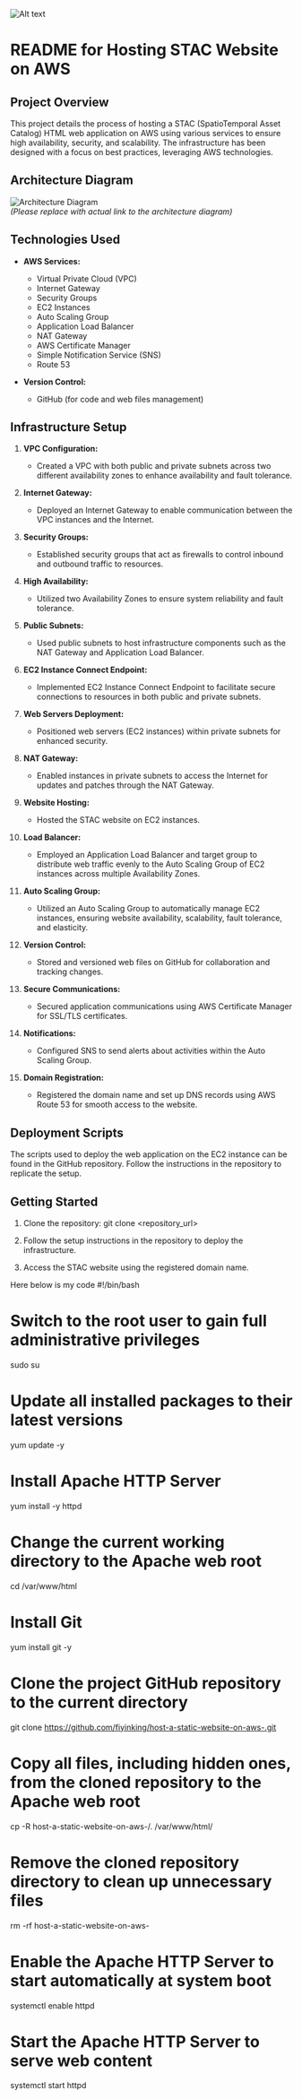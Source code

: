 ![Alt text](/Host-a-static-website-on-AWS.png)


# README for Hosting STAC Website on AWS

## Project Overview

This project details the process of hosting a STAC (SpatioTemporal Asset Catalog) HTML web application on AWS using various services to ensure high availability, security, and scalability. The infrastructure has been designed with a focus on best practices, leveraging AWS technologies.

## Architecture Diagram

![Architecture Diagram](link_to_your_architecture_diagram)  
*(Please replace with actual link to the architecture diagram)*

## Technologies Used

- **AWS Services:**
  - Virtual Private Cloud (VPC)
  - Internet Gateway
  - Security Groups
  - EC2 Instances
  - Auto Scaling Group
  - Application Load Balancer
  - NAT Gateway
  - AWS Certificate Manager
  - Simple Notification Service (SNS)
  - Route 53

- **Version Control:**
  - GitHub (for code and web files management)

## Infrastructure Setup

1. **VPC Configuration:**
   - Created a VPC with both public and private subnets across two different availability zones to enhance availability and fault tolerance.

2. **Internet Gateway:**
   - Deployed an Internet Gateway to enable communication between the VPC instances and the Internet.

3. **Security Groups:**
   - Established security groups that act as firewalls to control inbound and outbound traffic to resources.

4. **High Availability:**
   - Utilized two Availability Zones to ensure system reliability and fault tolerance.

5. **Public Subnets:**
   - Used public subnets to host infrastructure components such as the NAT Gateway and Application Load Balancer.

6. **EC2 Instance Connect Endpoint:**
   - Implemented EC2 Instance Connect Endpoint to facilitate secure connections to resources in both public and private subnets.

7. **Web Servers Deployment:**
   - Positioned web servers (EC2 instances) within private subnets for enhanced security.

8. **NAT Gateway:**
   - Enabled instances in private subnets to access the Internet for updates and patches through the NAT Gateway.

9. **Website Hosting:**
   - Hosted the STAC website on EC2 instances.

10. **Load Balancer:**
    - Employed an Application Load Balancer and target group to distribute web traffic evenly to the Auto Scaling Group of EC2 instances across multiple Availability Zones.

11. **Auto Scaling Group:**
    - Utilized an Auto Scaling Group to automatically manage EC2 instances, ensuring website availability, scalability, fault tolerance, and elasticity.

12. **Version Control:**
    - Stored and versioned web files on GitHub for collaboration and tracking changes.

13. **Secure Communications:**
    - Secured application communications using AWS Certificate Manager for SSL/TLS certificates.

14. **Notifications:**
    - Configured SNS to send alerts about activities within the Auto Scaling Group.

15. **Domain Registration:**
    - Registered the domain name and set up DNS records using AWS Route 53 for smooth access to the website.

## Deployment Scripts

The scripts used to deploy the web application on the EC2 instance can be found in the GitHub repository. Follow the instructions in the repository to replicate the setup.

## Getting Started

1. Clone the repository:
   git clone <repository_url>
   

2. Follow the setup instructions in the repository to deploy the infrastructure.

3. Access the STAC website using the registered domain name.

Here below is my code
#!/bin/bash

# Switch to the root user to gain full administrative privileges
sudo su

# Update all installed packages to their latest versions
yum update -y

# Install Apache HTTP Server
yum install -y httpd

# Change the current working directory to the Apache web root
cd /var/www/html

# Install Git
yum install git -y

# Clone the project GitHub repository to the current directory
git clone https://github.com/fiyinking/host-a-static-website-on-aws-.git

# Copy all files, including hidden ones, from the cloned repository to the Apache web root
cp -R host-a-static-website-on-aws-/. /var/www/html/

# Remove the cloned repository directory to clean up unnecessary files
rm -rf host-a-static-website-on-aws-

# Enable the Apache HTTP Server to start automatically at system boot
systemctl enable httpd 

# Start the Apache HTTP Server to serve web content
systemctl start httpd

